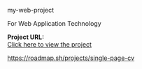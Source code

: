 my-web-project

For Web Application Technology

**Project URL:**  
[Click here to view the project](https://ogosi454.github.io/my-web-project/singlePageCVProject.html)

https://roadmap.sh/projects/single-page-cv
